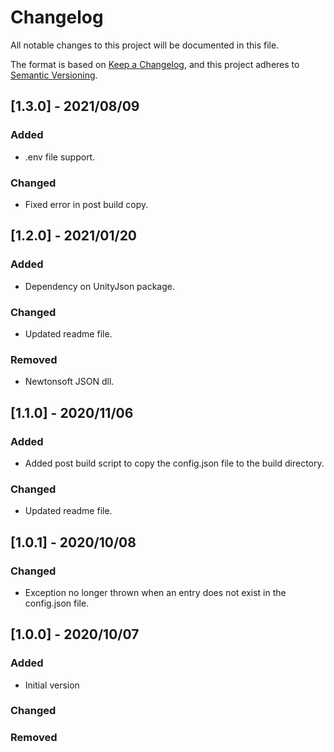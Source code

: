 # Changelog
All notable changes to this project will be documented in this file.

The format is based on [Keep a Changelog](https://keepachangelog.com/en/1.0.0/),
and this project adheres to [Semantic Versioning](https://semver.org/spec/v2.0.0.html).

## [1.3.0] - 2021/08/09
### Added
- .env file support.

### Changed
- Fixed error in post build copy.

## [1.2.0] - 2021/01/20
### Added
- Dependency on UnityJson package.

### Changed
- Updated readme file.

### Removed
- Newtonsoft JSON dll.

## [1.1.0] - 2020/11/06
### Added
- Added post build script to copy the config.json file to the build directory.

### Changed
- Updated readme file.

## [1.0.1] - 2020/10/08
### Changed
- Exception no longer thrown when an entry does not exist in the config.json file.

## [1.0.0] - 2020/10/07
### Added
- Initial version

### Changed

### Removed